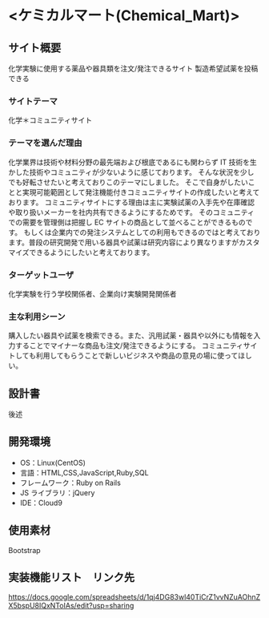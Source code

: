 # <ケミカルマート(Chemical_Mart)>

## サイト概要

化学実験に使用する薬品や器具類を注文/発注できるサイト
製造希望試薬を投稿できる

### サイトテーマ

化学＊コミュニティサイト

### テーマを選んだ理由

化学業界は技術や材料分野の最先端および根底であるにも関わらず IT 技術を生かした技術やコミュニティが少ないように感じております。
そんな状況を少しでも好転させたいと考えておりこのテーマにしました。
そこで自身がしたいことと実現可能範囲として発注機能付きコミュニティサイトの作成したいと考えております。
コミュニティサイトにする理由は主に実験試薬の入手先や在庫確認や取り扱いメーカーを社内共有できるようにするためです。
そのコミュニティでの需要を管理側は把握し EC サイトの商品として並べることができるものです。
もしくは企業内での発注システムとしての利用もできるのではと考えております。普段の研究開発で用いる器具や試薬は研究内容により異なりますがカスタマイズできるようにしたいと考えております。

### ターゲットユーザ

化学実験を行う学校関係者、企業向け実験開発関係者

### 主な利用シーン

購入したい器具や試薬を検索できる。また、汎用試薬・器具や以外にも情報を入力することでマイナーな商品も注文/発注できるようにする。
コミュニティサイトしても利用してもらうことで新しいビジネスや商品の意見の場に使ってほしい。

## 設計書

後述

## 開発環境

- OS：Linux(CentOS)
- 言語：HTML,CSS,JavaScript,Ruby,SQL
- フレームワーク：Ruby on Rails
- JS ライブラリ：jQuery
- IDE：Cloud9

## 使用素材

Bootstrap

## 実装機能リスト　リンク先

https://docs.google.com/spreadsheets/d/1qj4DG83wl40TiCrZ1vvNZuAOhnZX5bspU8IQxNToIAs/edit?usp=sharing
